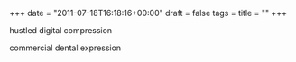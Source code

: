+++
date = "2011-07-18T16:18:16+00:00"
draft = false
tags = 
title = ""
+++
<p>hustled digital compression</p>&#13;
<p>commercial dental expression</p> 